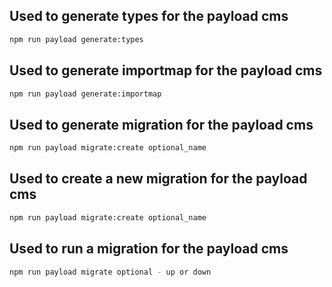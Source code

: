 ## Used to generate types for the payload cms
```bash
npm run payload generate:types
```

## Used to generate importmap for the payload cms
```bash
npm run payload generate:importmap
```


## Used to generate migration for the payload cms
```bash
npm run payload migrate:create optional_name
```

## Used to create a new migration for the payload cms
```bash
npm run payload migrate:create optional_name
```

## Used to run a migration for the payload cms
```bash
npm run payload migrate optional - up or down
```
